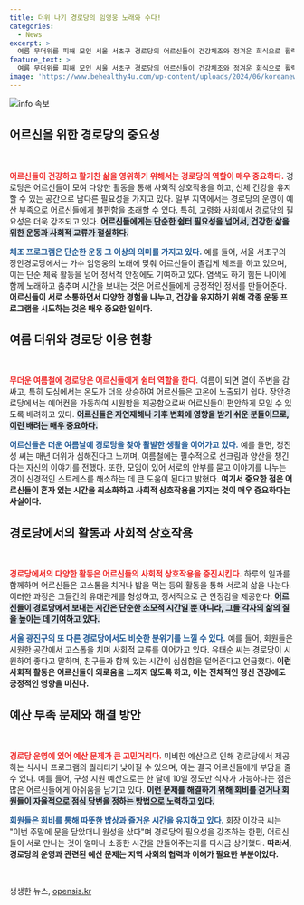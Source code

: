 ```yaml
---
title: 더위 나기 경로당의 임영웅 노래와 수다!
categories:
  - News
excerpt: >
  여름 무더위를 피해 모인 서울 서초구 경로당의 어르신들이 건강체조와 정겨운 회식으로 활력을 찾고 있다. 에어컨과 함께 서로의 유쾌한 교류로 지루함을 날리고, 환경 변화에 대한 걱정도 솔직히 나누는 이들의 모습은 가슴 따뜻한 감동을 선사한다.
feature_text: >
  여름 무더위를 피해 모인 서울 서초구 경로당의 어르신들이 건강체조와 정겨운 회식으로 활력을 찾고 있다. 에어컨과 함께 서로의 유쾌한 교류로 지루함을 날리고, 환경 변화에 대한 걱정도 솔직히 나누는 이들의 모습은 가슴 따뜻한 감동을 선사한다.
image: 'https://www.behealthy4u.com/wp-content/uploads/2024/06/koreanews.jpg'
---
```


<p><img src="https://www.behealthy4u.com/wp-content/uploads/2024/06/koreanews.jpg" alt="info 속보" /></p>

<h2 data-ke-size="size26">어르신을 위한 경로당의 중요성</h2>

<p data-ke-size="size16">&nbsp;</p>

<p><b><span style="color: #ee2323;">어르신들이 건강하고 활기찬 삶을 영위하기 위해서는 경로당의 역할이 매우 중요하다.</span></b> 경로당은 어르신들이 모여 다양한 활동을 통해 사회적 상호작용을 하고, 신체 건강을 유지할 수 있는 공간으로 남다른 필요성을 가지고 있다. 일부 지역에서는 경로당의 운영이 예산 부족으로 어르신들에게 불편함을 초래할 수 있다. 특히, 고령화 사회에서 경로당의 필요성은 더욱 강조되고 있다. <b><span style="background-color: #21538527;">어르신들에게는 단순한 쉼터 필요성을 넘어서, 건강한 삶을 위한 운동과 사회적 교류가 절실하다.</span></b></p>

<p><b><span style="color: #1a5490;">체조 프로그램은 단순한 운동 그 이상의 의미를 가지고 있다.</span></b> 예를 들어, 서울 서초구의 장안경로당에서는 가수 임영웅의 노래에 맞춰 어르신들이 즐겁게 체조를 하고 있으며, 이는 단순 체육 활동을 넘어 정서적 안정에도 기여하고 있다. 염색도 하기 힘든 나이에 함께 노래하고 춤추며 시간을 보내는 것은 어르신들에게 긍정적인 정서를 만들어준다. <b>어르신들이 서로 소통하면서 다양한 경험을 나누고, 건강을 유지하기 위해 각종 운동 프로그램을 시도하는 것은 매우 중요한 일이다.</b></p>

<h2 data-ke-size="size26">여름 더위와 경로당 이용 현황</h2>

<p data-ke-size="size16">&nbsp;</p>

<p><b><span style="color: #ee2323;">무더운 여름철에 경로당은 어르신들에게 쉼터 역할을 한다.</span></b> 여름이 되면 열이 주변을 감싸고, 특히 도심에서는 온도가 더욱 상승하여 어르신들은 고온에 노출되기 쉽다. 장안경로당에서는 에어컨을 가동하여 시원함을 제공함으로써 어르신들이 편안하게 모일 수 있도록 배려하고 있다. <b><span style="background-color: #21538527;">어르신들은 자연재해나 기후 변화에 영향을 받기 쉬운 분들이므로, 이런 배려는 매우 중요하다.</span></b></p>

<p><b><span style="color: #1a5490;">어르신들은 더운 여름날에 경로당을 찾아 활발한 생활을 이어가고 있다.</span></b> 예를 들면, 정진성 씨는 매년 더위가 심해진다고 느끼며, 여름철에는 필수적으로 선크림과 양산을 챙긴다는 자신의 이야기를 전했다. 또한, 모임이 있어 서로의 안부를 묻고 이야기를 나누는 것이 신경적인 스트레스를 해소하는 데 큰 도움이 된다고 밝혔다. <b>여기서 중요한 점은 어르신들이 혼자 있는 시간을 최소화하고 사회적 상호작용을 가지는 것이 매우 중요하다는 사실이다.</b></p>

<h2 data-ke-size="size26">경로당에서의 활동과 사회적 상호작용</h2>

<p data-ke-size="size16">&nbsp;</p>

<p><b><span style="color: #ee2323;">경로당에서의 다양한 활동은 어르신들의 사회적 상호작용을 증진시킨다.</span></b> 하루의 일과를 함께하며 어르신들은 고스톱을 치거나 밥을 먹는 등의 활동을 통해 서로의 삶을 나눈다. 이러한 과정은 그들간의 유대관계를 형성하고, 정서적으로 큰 안정감을 제공한다. <b><span style="background-color: #21538527;">어르신들이 경로당에서 보내는 시간은 단순한 소모적 시간일 뿐 아니라, 그들 각자의 삶의 질을 높이는 데 기여하고 있다.</span></b></p>

<p><b><span style="color: #1a5490;">서울 광진구의 또 다른 경로당에서도 비슷한 분위기를 느낄 수 있다.</span></b> 예를 들어, 회원들은 시원한 공간에서 고스톱을 치며 사회적 교류를 이어가고 있다. 유태순 씨는 경로당이 시원하여 좋다고 말하며, 친구들과 함께 있는 시간이 심심함을 덜어준다고 언급했다. <b>이런 사회적 활동은 어르신들이 외로움을 느끼지 않도록 하고, 이는 전체적인 정신 건강에도 긍정적인 영향을 미친다.</b></p>

<h2 data-ke-size="size26">예산 부족 문제와 해결 방안</h2>

<p data-ke-size="size16">&nbsp;</p>

<p><b><span style="color: #ee2323;">경로당 운영에 있어 예산 문제가 큰 고민거리다.</span></b> 미비한 예산으로 인해 경로당에서 제공하는 식사나 프로그램의 퀄리티가 낮아질 수 있으며, 이는 결국 어르신들에게 부담을 줄 수 있다. 예를 들어, 구청 지원 예산으로는 한 달에 10일 정도만 식사가 가능하다는 점은 많은 어르신들에게 아쉬움을 남기고 있다. <b><span style="background-color: #21538527;">이런 문제를 해결하기 위해 회비를 걷거나 회원들이 자율적으로 점심 당번을 정하는 방법으로 노력하고 있다.</span></b></p>

<p><b><span style="color: #1a5490;">회원들은 회비를 통해 따뜻한 밥상과 즐거운 시간을 유지하고 있다.</span></b> 회장 이강국 씨는 "이번 주말에 문을 닫았더니 원성을 샀다"며 경로당의 필요성을 강조하는 한편, 어르신들이 서로 만나는 것이 얼마나 소중한 시간을 만들어주는지를 다시금 상기했다. <b>따라서, 경로당의 운영과 관련된 예산 문제는 지역 사회의 협력과 이해가 필요한 부분이었다.</b></p>

<p data-ke-size="size16">&nbsp;</p>
생생한 뉴스, <a href="https://opensis.kr" rel="dofollow">opensis.kr</a>



